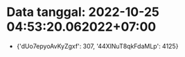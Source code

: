 # Data tanggal: 2022-10-25 04:53:20.062022+07:00

* {'dUo7epyoAvKyZgxf': 307, '44XlNuT8qkFdaMLp': 4125}

